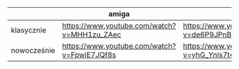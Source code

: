 ||amiga|pc|
|---|---|---|
|klasycznie|https://www.youtube.com/watch?v=MHH1zu_ZAec|https://www.youtube.com/watch?v=de6P9JPnBVA|
|nowocześnie|https://www.youtube.com/watch?v=FpwiE7JQf8s|https://www.youtube.com/watch?v=yhG_Ynls7t4|
